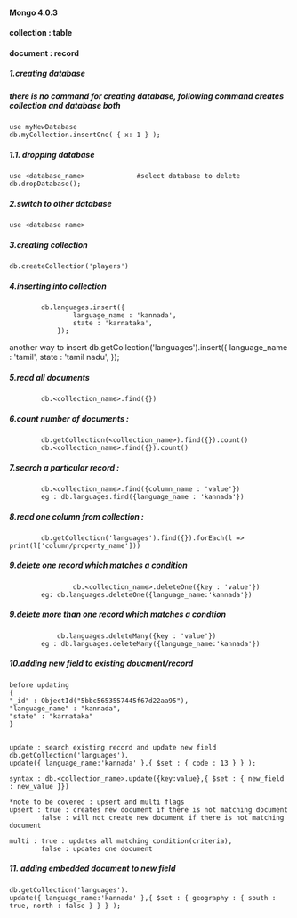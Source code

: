 #### Mongo 4.0.3
#### collection : table
#### document : record
 

##### 1.creating database 
#####	there is no command for creating database, following command creates collection and database both

    use myNewDatabase
    db.myCollection.insertOne( { x: 1 } );



##### 1.1. dropping database
    use <database_name>				#select database to delete
    db.dropDatabase();


##### 2.switch to other database 
    use <database name>



##### 3.creating collection 
    db.createCollection('players')



##### 4.inserting into collection
			db.languages.insert({
        			language_name : 'kannada',
        			state : 'karnataka', 
    			});

another way to insert
			db.getCollection('languages').insert({
        			language_name : 'tamil',
        			state : 'tamil nadu', 
    			});

##### 5.read all documents
			db.<collection_name>.find({})
			

##### 6.count number of documents : 
			db.getCollection(<collection_name>).find({}).count()
			db.<collection_name>.find({}).count()


##### 7.search a particular record : 

			db.<collection_name>.find({column_name : 'value'})
			eg : db.languages.find({language_name : 'kannada'})


##### 8.read one column from collection :
			db.getCollection('languages').find({}).forEach(l => print(l['column/property_name']))


##### 9.delete one record which matches a condition
		            db.<collection_name>.deleteOne({key : 'value'})
			eg: db.languages.deleteOne({language_name:'kannada'})


##### 9.delete more than one record which matches a condtion
				db.languages.deleteMany({key : 'value'})
			eg : db.languages.deleteMany({language_name:'kannada'})



##### 10.adding new field to existing doucment/record
    before updating
    {
    "_id" : ObjectId("5bbc5653557445f67d22aa95"),
    "language_name" : "kannada",
    "state" : "karnataka"
    }
	
	
    update : search existing record and update new field
    db.getCollection('languages').
    update({ language_name:'kannada' },{ $set : { code : 13 } } );
    
    syntax : db.<collection_name>.update({key:value},{ $set : { new_field : new_value }})
    
    *note to be covered : upsert and multi flags
    upsert : true : creates new document if there is not matching document
    		false : will not create new document if there is not matching document
		
    multi : true : updates all matching condition(criteria), 
    		false : updates one document 
				

##### 11. adding embedded document to new field
	db.getCollection('languages').
    update({ language_name:'kannada' },{ $set : { geography : { south : true, north : false } } } );
    
    
    
    
  


